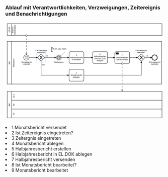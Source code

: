 <h3>Ablauf mit Verantwortlichkeiten, Verzweigungen, Zeitereignis und Benachrichtigungen</h3>

<img src="./images/webanalyse_berichtsprozess.png"> </img>


<li>
1 Monatsbericht versendet
</li><li>
2 Ist Zeitereignis eingetreten? 
 </li><li>
3 Zeitergnis eingetreten 
 </li><li>
4 Monatsbericht ablegen
 </li><li>
5 Halbjahresbericht erstellen
 </li><li>
6 Halbjahresbericht in EL.DOK ablegen
 </li><li>
7 Halbjahresbericht versenden
 </li><li>
8 Ist Monatsbericht bearbeitet?
 </li><li>
9 Monatsbericht bearbeitet
</li>


<p></p>
